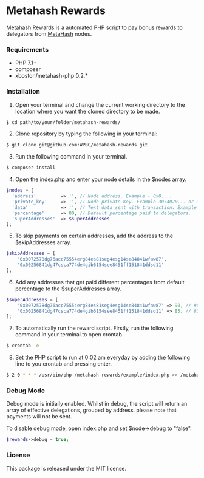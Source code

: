 # Metahash Rewards
Metahash Rewards is a automated PHP script to pay bonus rewards to delegators from [MetaHash](https://metahash.org ) nodes.

### Requirements

- PHP 7.1+
- composer
- xboston/metahash-php 0.2.*

### Installation

1. Open your terminal and change the current working directory to the location where you want the cloned directory to be made.

```bash
$ cd path/to/your/folder/metahash-rewards/
```

2. Clone repository by typing the following in your terminal:

```bash
$ git clone git@github.com:WPBC/metahash-rewards.git
```

3. Run the following command in your terminal.

```bash
$ composer install
```

4. Open the index.php and enter your node details in the $nodes array.

```php
$nodes = [
  'address'         => '', // Node address. Example - 0x0....
  'private_key'     => '', // Node private Key. Example 3074020... or 3077020...
  'data'            => '', // Text data sent with transaction. Example - Reward from my SuperNode
  'percentage'      => 80, // Default percentage paid to delegators.
  'superAddresses'  => $superAddresses
];
```

5. To skip payments on certain addresses, add the address to the $skipAddresses array.

```php
$skipAddresses = [
    '0x0072578dg76acc75554erg84es81seg4esg14se84841wfaw87',
    '0x00256841dg47csca774de4gib6154see8451ff151841ddsd11'
];
```

6. Add any addresses that get paid different percentages from default percentage to the $superAddresses array.

```php
$superAddresses = [
    '0x0072578dg76acc75554erg84es81seg4esg14se84841wfaw87' => 90, // 90%
    '0x00256841dg47csca774de4gib6154see8451ff151841ddsd11' => 85, // 83%
];
```

7. To automatically run the reward script.  Firstly, run the following command in your terminal to open crontab.

```bash
$ crontab -e
```

8. Set the PHP script to run at 0:02 am everyday by adding the following line to you crontab and pressing enter.

```bash
$ 2 0 * * * /usr/bin/php /metahash-rewards/example/index.php >> /metahash-rewards/example/log.log 2>&1
```

### Debug Mode

Debug mode is initially enabled. Whilst in debug, the script will return an array of effective delegations, grouped by address. please note that payments will not be sent.

To disable debug mode, open index.php and set $node->debug to "false".

```php
$rewards->debug = true;
```

### License

This package is released under the MIT license.
